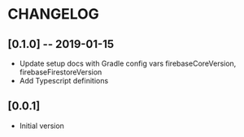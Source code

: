 # CHANGELOG

## [0.1.0] -- 2019-01-15
- Update setup docs with Gradle config vars firebaseCoreVersion, firebaseFirestoreVersion
- Add Typescript definitions

## [0.0.1]
- Initial version

